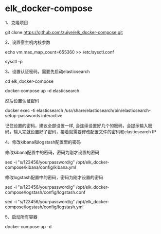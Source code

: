 ﻿# elk_docker-compose


1、克隆项目

git clone https://github.com/zuiye/elk_docker-compose.git

2、设置宿主机内核参数


echo vm.max_map_count=655360 >> /etc/sysctl.conf

sysctl -p


3、设置认证密码，需要先启动elasticsearch

cd elk_docker-compose

docker-compose up -d elasticsearch

然后设置认证密码

docker exec -ti elasticsearch /usr/share/elasticsearch/bin/elasticsearch-setup-passwords interactive

记住设置的密码，建议全部设置一样, 会连续设置好几个的密码，会提示输入密码，输入完就设置好了密码，接着就需要修改配置文件的密码和elasticsearch IP


4、修改kibana和logstash配置里的密码

修改kibana配置中的密码，密码为刚才设置的密码

sed -i "s/123456/yourpassword/g" /opt/elk_docker-compose/kibana/config/kibana.yml


修改logstash配置中的密码，密码为刚才设置的密码

sed -i "s/123456/yourpassword/g" /opt/elk_docker-compose/logstash/config/logstash.conf


sed -i "s/123456/yourpassword/g" /opt/elk_docker-compose/logstash/config/logstash.yml


5、启动所有容器

docker-compose up -d
